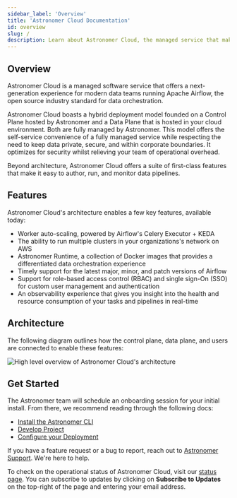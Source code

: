 ```yaml
---
sidebar_label: 'Overview'
title: 'Astronomer Cloud Documentation'
id: overview
slug: /
description: Learn about Astronomer Cloud, the managed service that makes data pipelines easy to write, run, and monitor.
---
```


## Overview

Astronomer Cloud is a managed software service that offers a next-generation experience for modern data teams running Apache Airflow, the open source industry standard for data orchestration.

Astronomer Cloud boasts a hybrid deployment model founded on a Control Plane hosted by Astronomer and a Data Plane that is hosted in your cloud environment. Both are fully managed by Astronomer. This model offers the self-service convenience of a fully managed service while respecting the need to keep data private, secure, and within corporate boundaries. It optimizes for security whilst relieving your team of operational overhead.

Beyond architecture, Astronomer Cloud offers a suite of first-class features that make it easy to author, run, and monitor data pipelines.

## Features

Astronomer Cloud's architecture enables a few key features, available today:

- Worker auto-scaling, powered by Airflow's Celery Executor + KEDA
- The ability to run multiple clusters in your organizations's network on AWS
- Astronomer Runtime, a collection of Docker images that provides a differentiated data orchestration experience
- Timely support for the latest major, minor, and patch versions of Airflow
- Support for role-based access control (RBAC) and single sign-On (SSO) for custom user management and authentication
- An observability experience that gives you insight into the health and resource consumption of your tasks and pipelines in real-time

## Architecture

The following diagram outlines how the control plane, data plane, and users are connected to enable these features:

<div class="text--center">
  <img src="/img/docs/architecture-overview.png" alt="High level overview of Astronomer Cloud's architecture" />
</div>

## Get Started

The Astronomer team will schedule an onboarding session for your initial install. From there, we recommend reading through the following docs:

- [Install the Astronomer CLI](install-cli)
- [Develop Project](develop-project)
- [Configure your Deployment](configure-deployment.md)

If you have a feature request or a bug to report, reach out to [Astronomer Support](https://support.astronomer.io). We're here to help.

To check on the operational status of Astronomer Cloud, visit our [status page](https://cloud-status.astronomer.io). You can subscribe to updates by clicking on **Subscribe to Updates** on the top-right of the page and entering your email address.
